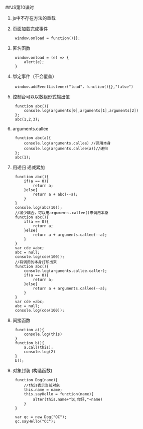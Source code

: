 ##JS第10课时
1. js中不存在方法的重载
2. 页面加载完成事件

		window.onload = function(){};
3. 匿名函数

		window.onload = (e) => {
			alert(e);
		}
4. 绑定事件（不会覆盖）

		window.addEventListener("load"，function(){},"false")
5. 控制台可以以数组形式输出值

		function abc(){
			console.log(arguments[0],arguments[1],arguments[2])
		};
		abc(1,2,3);
6. arguments.callee

		function abc(a){
			console.log(arguments.callee) //调用本身
			console.log(arguments.callee(a))//递归
		};
		abc(1);
7. 用递归 递减累加

		function abc(){
			if(a == 0){
				return a;
			}else{
				return a + abc(--a);
			}
		}
		console.log(abc(10));
		//减少耦合，可以用arguments.callee()来调用本身
		function abc(){
			if(a == 0){
				return a;
			}else{
				return a + arguments.callee(--a);
			}
		}
		var cde =abc;
		abc = null;
		console.log(cde(100));
		//将调用的本身打印出来
		function abc(){
			console.log(arguments.callee.caller);
			if(a == 0){
				return a;
			}else{
				return a + arguments.callee(--a);
			}
		}
		var cde =abc;
		abc = null;
		console.log(cde(100));
8. 间接函数

		function a(){
			console.log(this)
		}
		function b(){
			a.call(this);
			console.log(2)
		}
		b();

9. 对象封装 (构造函数)

		function Dog(name){
			//this表示当前对象
			this.name = name;
			this.sayHello = function(name){
				alter(this.name+"说,你好,"+name)
			}
		}

		var qc = new Dog("QC");
		qc.sayHello("CC");